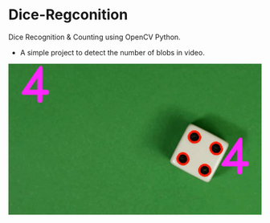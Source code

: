 # Dice-Regconition
Dice Recognition &amp; Counting using OpenCV Python.

- A simple project to detect the number of blobs in video.

<img src="Result.JPG">

